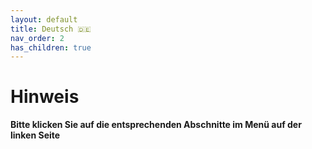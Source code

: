 ```yaml
---
layout: default
title: Deutsch 🇩🇪
nav_order: 2
has_children: true
---
```


# Hinweis

 __Bitte klicken Sie auf die entsprechenden Abschnitte im Menü auf der linken Seite__